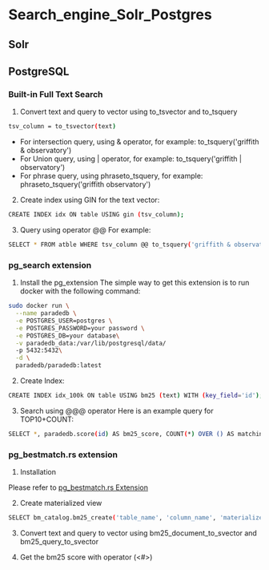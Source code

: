 # Search_engine_Solr_Postgres

## Solr 

## PostgreSQL 

### Built-in Full Text Search 

1. Convert text and query to vector using to_tsvector and to_tsquery

```bash
tsv_column = to_tsvector(text)
```
* For intersection query, using & operator, for example: to_tsquery('griffith & observatory')
* For Union query, using | operator, for example: to_tsquery('griffith | observatory')
* For phrase query, using phraseto_tsquery, for example: phraseto_tsquery('griffith observatory')

2. Create index using GIN for the text vector:
```bash
CREATE INDEX idx ON table USING gin (tsv_column);
```

3. Query using operator @@
For example: 
```bash
SELECT * FROM atble WHERE tsv_column @@ to_tsquery('griffith & observatory') ORDER BY ts_rank(tsv_column, to_tsquery('griffith & observatory')) DESC LIMIT 10;
```

### pg_search extension 

1. Install the pg_extension
The simple way to get this extension is to run docker with the following command: 

```bash
sudo docker run \
  --name paradedb \
  -e POSTGRES_USER=postgres \
  -e POSTGRES_PASSWORD=your password \
  -e POSTGRES_DB=your database\
  -v paradedb_data:/var/lib/postgresql/data/ 
  -p 5432:5432\
  -d \
  paradedb/paradedb:latest
```

2. Create Index: 

```bash
CREATE INDEX idx_100k ON table USING bm25 (text) WITH (key_field='id');
```

3. Search using @@@ operator
Here is an example query for TOP10+COUNT: 
```bash
SELECT *, paradedb.score(id) AS bm25_score, COUNT(*) OVER () AS matching_count FROM table WHERE text @@@ 'griffith & observatory' ORDER BY bm25_score DESC LIMIT 10;
```

### pg_bestmatch.rs extension

1. Installation 

Please refer to [pg_bestmatch.rs Extension](https://github.com/tensorchord/pg_bestmatch.rs)

2. Create materialized view 

```bash 
SELECT bm_catalog.bm25_create('table_name', 'column_name', 'materialized view name');
```

3. Convert text and query to vector using bm25_document_to_svector and bm25_query_to_svector

4. Get the bm25 score with operator (<#>)